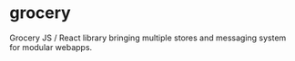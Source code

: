 # grocery
Grocery JS / React library bringing multiple stores and messaging system for modular webapps.
